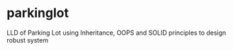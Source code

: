 # parkinglot
LLD of Parking Lot using Inheritance, OOPS and SOLID principles to design robust system
